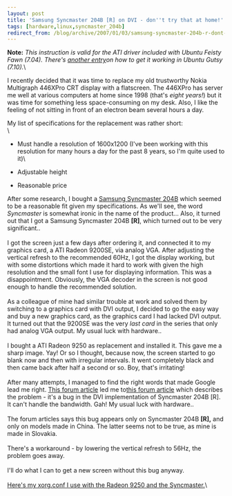 ```yaml
---
layout: post
title: 'Samsung Syncmaster 204B [R] on DVI - don''t try that at home!'
tags: [hardware,linux,syncmaster_204b]
redirect_from: /blog/archive/2007/01/03/samsung-syncmaster-204b-r-dont-try-that-at-home
---
```


**Note:** *This instruction is valid for the ATI driver included with
Ubuntu Feisty Fawn (7.04). There's [another
entry](../../11/18/204b_radeon_gutsy "Samsung 204b + ATI Radeon 9250 SE - the saga continues")on
how to get it working in Ubuntu Gutsy (7.10).*\

I recently decided that it was time to replace my old trustworthy Nokia
Multigraph 446XPro CRT display with a flatscreen. The 446XPro has server
me well at various computers at home since 1998 (that's *eight years!*)
but it was time for something less space-consuming on my desk. Also, I
like the feeling of not sitting in front of an electron beam several
hours a day.

My list of specifications for the replacement was rather short:\
\

-   Must handle a resolution of 1600x1200 (I've been working with this
    resolution for many hours a day for the past 8 years, so I'm quite
    used to it)\

-   Adjustable height
-   Reasonable price

After some research, I bought a [Samsung Syncmaster
204B](http://www.samsung.com/Products/Monitor/LCD_Digital/LS20BRDBSQXAA.asp)
which seemed to be a reasonable fit given my specifications. As we'll
see, the word *Syncmaster* is somewhat ironic in the name of the
product... Also, it turned out that I got a Samsung Syncmaster 204B
**[R]**, which turned out to be very significant..\
\
I got the screen just a few days after ordering it, and connected it to
my graphics card, a ATI Radeon 9200SE, via analog VGA. After adjusting
the vertical refresh to the recommended 60Hz, I got the display working,
but with some distortions which made it hard to work with given the high
resolution and the small font I use for displaying information. This was
a disappointment. Obviously, the VGA decoder in the screen is not good
enough to handle the recommended solution.\
\
As a colleague of mine had similar trouble at work and solved them by
switching to a graphics card with DVI output, I decided to go the easy
way and buy a new graphics card, as the graphics card I had lacked DVI
output. It turned out that the 9200SE was the very *last card* in the
series that only had analog VGA output. My usual luck with hardware..\
\
I bought a ATI Radeon 9250 as replacement and installed it. This gave me
a sharp image. Yay! Or so I thought, because now, the screen started to
go blank now and then with irregular intervals. It went completely black
and then came back after half a second or so. Boy, that's irritating!\
\
After many attempts, I managed to find the right words that made Google
lead me right. [This forum
article](http://forums.entechtaiwan.net/viewtopic.php?=&p=17727) led me
to[this forum
article](http://www.evga.com/community/messageboard/post.asp?method=TopicQuote&TOPIC_ID=19835&FORUM_ID=32)
which describes the problem - it's a bug in the DVI implementation of
Syncmaster 204B [R]. It can't handle the bandwidth. Gah! My usual luck
with hardware..\
\
The forum articles says this bug appears only on Syncmaster 204B
**[R],** and only on models made in China. The latter seems not to be
true, as mine is made in Slovakia.\
\
There's a workaround - by lowering the vertical refresh to 56Hz, the
problem goes away.\
\
I'll do what I can to get a new screen without this bug anyway.\
\
[Here's my xorg.conf I use with the Radeon 9250 and the
Syncmaster.](/images/django2jekyll/migrated/blog-archive-2007-01-software-configuration-syncmaster-9250-xorg.conf "xorg.conf for a Samsung Syncmaster 204B [R] on ATI Radeon 9250")\



